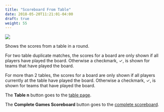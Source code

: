 ```yaml
---
title: "Scoreboard From Table"
date: 2018-05-20T11:21:01-04:00
draft: true
weight: 55
---
```


<div class="withBorder">

<img src="../../../images/gen/ScoreboardFromTable.png" />

</div>

Shows the scores from a table in a round.

For two table duplicate matches, the scores for a board are only shown if all players have played the board.
Otherwise a checkmark, &#10003;, is shown for teams that have played the board.

For more than 2 tables,
the scores for a board are only shown if all players currently at the table have played the board.  Otherwise a checkmark, &#10003;, is shown for teams that have played the board.

The **Table n** button goes to the [table page](../table/).

The **Complete Games Scoreboard** button goes to the [complete scoreboard](../scoreboardcomplete/).
